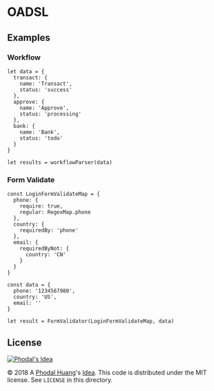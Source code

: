 # OADSL

Examples
---

### Workflow

```
let data = {
  transact: {
    name: 'Transact',
    status: 'success'
  },
  approve: {
    name: 'Approve',
    status: 'processing'
  },
  bank: {
    name: 'Bank',
    status: 'todo'
  }
}

let results = workflowParser(data)
``` 

### Form Validate

```
const LoginFormValidateMap = {
  phone: {
    require: true,
    regular: RegexMap.phone
  },
  country: {
    requiredBy: 'phone'
  },
  email: {
    requiredByNot: {
      country: 'CN'
    }
  }
}

const data = {
  phone: '1234567980',
  country: 'US',
  email: ''
}

let result = FormValidator(LoginFormValidateMap, data)
```

License
---

[![Phodal's Idea](http://brand.phodal.com/shields/idea-small.svg)](http://ideas.phodal.com/)

© 2018 A [Phodal Huang](https://www.phodal.com)'s [Idea](http://github.com/phodal/ideas).  This code is distributed under the MIT license. See `LICENSE` in this directory.


